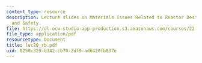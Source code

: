 ```yaml
---
content_type: resource
description: Lecture slides on Materials Issues Related to Reactor Design, Operation,
  and Safety.
file: https://ol-ocw-studio-app-production.s3.amazonaws.com/courses/22-39-integration-of-reactor-design-operations-and-safety-fall-2006/0250c329b342cb702df9ad6420fb837e_lec20_rb.pdf
file_type: application/pdf
resourcetype: Document
title: lec20_rb.pdf
uid: 0250c329-b342-cb70-2df9-ad6420fb837e
---
```

